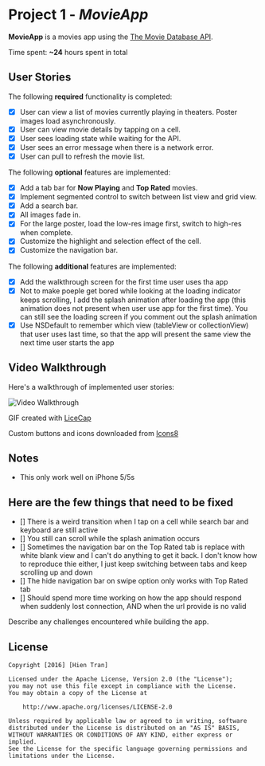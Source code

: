 # Project 1 - *MovieApp*

**MovieApp** is a movies app using the [The Movie Database API](http://docs.themoviedb.apiary.io/#).

Time spent: **~24** hours spent in total

## User Stories

The following **required** functionality is completed:

- [x] User can view a list of movies currently playing in theaters. Poster images load asynchronously.
- [x] User can view movie details by tapping on a cell.
- [x] User sees loading state while waiting for the API.
- [x] User sees an error message when there is a network error.
- [x] User can pull to refresh the movie list.

The following **optional** features are implemented:

- [x] Add a tab bar for **Now Playing** and **Top Rated** movies.
- [x] Implement segmented control to switch between list view and grid view.
- [x] Add a search bar.
- [x] All images fade in.
- [x] For the large poster, load the low-res image first, switch to high-res when complete.
- [x] Customize the highlight and selection effect of the cell.
- [x] Customize the navigation bar.

The following **additional** features are implemented:

- [x] Add the walkthrough screen for the first time user uses tha app
- [x] Not to make poeple get bored while looking at the loading indicator keeps scrolling, I add the splash animation after loading the app (this animation does not present when user use app for the first time). You can still see the loading screen if you comment out the splash animation
- [x] Use NSDefault to remember which view (tableView or collectionView) that user uses last time, so that the app will present the same view the next time user starts the app

## Video Walkthrough

Here's a walkthrough of implemented user stories:

![Video Walkthrough](https://github.com/BallsSqueezer/MovieApp/blob/master/MovieApp2.gif)

GIF created with [LiceCap](http://www.cockos.com/licecap/)

Custom buttons and icons downloaded from [Icons8](https://icons8.com)

## Notes
- This only work well on iPhone 5/5s

## Here are the few things that need to be fixed
- [] There is a weird transition when I tap on a cell while search bar and keyboard are still active
- [] You still can scroll while the splash animation occurs
- [] Sometimes the navigation bar on the Top Rated tab is replace with white blank view and I can't do anything to get it back. I don't know how to reproduce thie either, I just keep switching between tabs and keep scrolling up and down
- [] The hide navigation bar on swipe option only works with Top Rated tab
- [] Should spend more time working on how the app should respond when suddenly lost connection, AND when the url provide is no valid

Describe any challenges encountered while building the app.

## License

    Copyright [2016] [Hien Tran]

    Licensed under the Apache License, Version 2.0 (the "License");
    you may not use this file except in compliance with the License.
    You may obtain a copy of the License at

        http://www.apache.org/licenses/LICENSE-2.0

    Unless required by applicable law or agreed to in writing, software
    distributed under the License is distributed on an "AS IS" BASIS,
    WITHOUT WARRANTIES OR CONDITIONS OF ANY KIND, either express or implied.
    See the License for the specific language governing permissions and
    limitations under the License.
